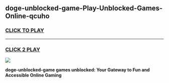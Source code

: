 
## doge-unblocked-game-Play-Unblocked-Games-Online-qcuho
<h3>
<a href="https://premium76.site?title=doge-unblocked-game&ref=24A">CLICK TO PLAY</a></h3>
<hr>

<h3>
<a href="https://premium76.site?title=doge-unblocked-game&ref=24A">CLICK 2 PLAY</a>
  
</h3>

<a href="https://premium76.site?title=doge-unblocked-game&ref=24A"><img src="https://clearcache.store/games.png"></a>


**doge-unblocked-game games unblocked: Your Gateway to Fun and Accessible Online Gaming**
